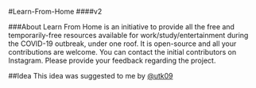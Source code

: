#Learn-From-Home
####v2

###About
Learn From Home is an initiative to provide all the free and temporarily-free resources available for work/study/entertainment during the COVID-19 outbreak, under one roof. It is open-source and all your contributions are welcome. You can contact the initial contributors on Instagram. Please provide your feedback regarding the project.

##Idea
This idea was suggested to me by [@utk09](https://github.com/utk09)